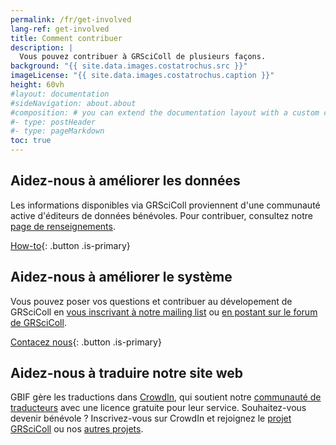 ```yaml
---
permalink: /fr/get-involved
lang-ref: get-involved
title: Comment contribuer
description: |
  Vous pouvez contribuer à GRSciColl de plusieurs façons.
background: "{{ site.data.images.costatrochus.src }}"
imageLicense: "{{ site.data.images.costatrochus.caption }}"
height: 60vh
#layout: documentation
#sideNavigation: about.about
#composition: # you can extend the documentation layout with a custom composition
#- type: postHeader
#- type: pageMarkdown
toc: true
---
```


## Aidez-nous à améliorer les données

Les informations disponibles via GRSciColl proviennent d'une communauté active d'éditeurs de données bénévoles. Pour contribuer, consultez notre [page de renseignements](/how-to).

[How-to](/how-to){: .button .is-primary}

## Aidez-nous à améliorer le système

Vous pouvez poser vos questions et contribuer au dévelopement de GRSciColl en [vous inscrivant à notre mailing list](https://lists.gbif.org/mailman/listinfo/scientific-collections) ou [en postant sur le forum de GRSciColl](https://discourse.gbif.org/c/grscicoll/29).

[Contacez nous](/contact){: .button .is-primary}

## Aidez-nous à traduire notre site web

GBIF gère les traductions dans [CrowdIn](https://www.crowdin.com), qui soutient notre [communauté de traducteurs](https://www.gbif.org/translators) avec une licence gratuite pour leur service. Souhaitez-vous devenir bénévole ? Inscrivez-vous sur CrowdIn et rejoignez le [projet GRSciColl](https://crowdin.com/project/grscicoll) ou nos [autres projets](https://crowdin.com/profile/gbif-informatics).
